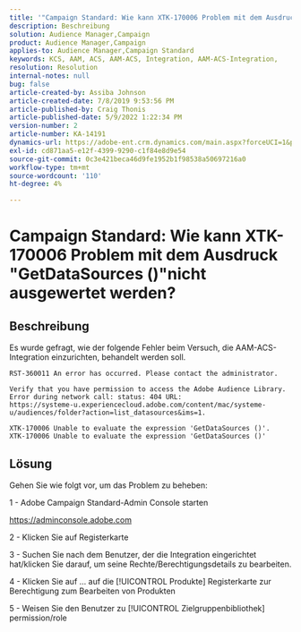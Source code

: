 ```yaml
---
title: '"Campaign Standard: Wie kann XTK-170006 Problem mit dem Ausdruck "GetDataSources ()"nicht ausgewertet werden?"'
description: Beschreibung
solution: Audience Manager,Campaign
product: Audience Manager,Campaign
applies-to: Audience Manager,Campaign Standard
keywords: KCS, AAM, ACS, AAM-ACS, Integration, AAM-ACS-Integration,
resolution: Resolution
internal-notes: null
bug: false
article-created-by: Assiba Johnson
article-created-date: 7/8/2019 9:53:56 PM
article-published-by: Craig Thonis
article-published-date: 5/9/2022 1:22:34 PM
version-number: 2
article-number: KA-14191
dynamics-url: https://adobe-ent.crm.dynamics.com/main.aspx?forceUCI=1&pagetype=entityrecord&etn=knowledgearticle&id=322eb0db-caa1-e911-a96a-000d3a34e213
exl-id: cd871aa5-e12f-4399-9290-c1f84e8d9e54
source-git-commit: 0c3e421beca46d9fe1952b1f98538a50697216a0
workflow-type: tm+mt
source-wordcount: '110'
ht-degree: 4%

---
```


# Campaign Standard: Wie kann XTK-170006 Problem mit dem Ausdruck &quot;GetDataSources ()&quot;nicht ausgewertet werden?

## Beschreibung


Es wurde gefragt, wie der folgende Fehler beim Versuch, die AAM-ACS-Integration einzurichten, behandelt werden soll.


```
RST-360011 An error has occurred. Please contact the administrator.

Verify that you have permission to access the Adobe Audience Library. 
Error during network call: status: 404 URL: 
https://systeme-u.experiencecloud.adobe.com/content/mac/systeme-u/audiences/folder?action=list_datasources&ims=1.

XTK-170006 Unable to evaluate the expression 'GetDataSources ()'.
XTK-170006 Unable to evaluate the expression 'GetDataSources ()'
```

## Lösung


Gehen Sie wie folgt vor, um das Problem zu beheben:



1 - Adobe Campaign Standard-Admin Console starten

https://adminconsole.adobe.com

2 - Klicken Sie auf  Registerkarte

3 - Suchen Sie nach dem Benutzer, der die Integration eingerichtet hat/klicken Sie darauf, um seine Rechte/Berechtigungsdetails zu bearbeiten.

4 - Klicken Sie auf ... auf die [!UICONTROL Produkte] Registerkarte zur Berechtigung zum Bearbeiten von Produkten

5 - Weisen Sie den Benutzer zu [!UICONTROL Zielgruppenbibliothek] permission/role
